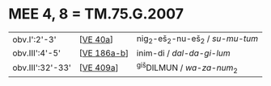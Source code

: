 # MEE 4, 8 = TM.75.G.2007

|                  |               |                                                                |
| ---------------- | ------------- | -------------------------------------------------------------- |
| obv.I':2'-3'     | [[VE 40a]]    | nig<sub>2</sub>-eš<sub>2</sub>-nu-eš<sub>2</sub> / *su-mu-tum* |
| obv.III':4'-5'   | [[VE 186a-b]] | inim-di / *dal-da-gi-lum*                                      |
| obv.III':32'-33' | [[VE 409a]]   | <sup>giš</sup>DILMUN / *wa-za-num*<sub>2</sub>                 |

[//begin]: # "Autogenerated link references for markdown compatibility"
[VE 40a]: <VE 40a> "VE 40a"
[VE 186a-b]: <VE 186a-b> "VE 186a-b"
[VE 409a]: <VE 409a> "VE 409a"
[//end]: # "Autogenerated link references"